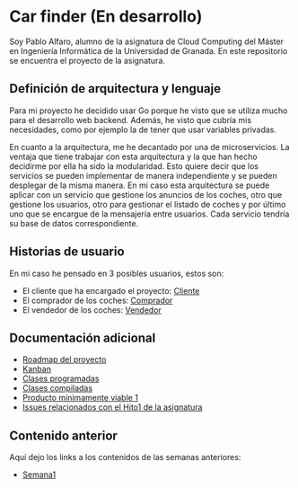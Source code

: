 # Car finder (En desarrollo)
Soy Pablo Alfaro, alumno de la asignatura de Cloud Computing del Máster en Ingeniería Informática de la Universidad de Granada. En este repositorio se encuentra el proyecto de la asignatura.


## Definición de arquitectura y lenguaje
Para mi proyecto he decidido usar Go porque he visto que se utiliza mucho para el desarrollo web backend. Además, he visto que cubría mis necesidades, como por ejemplo la de tener que usar variables privadas.

En cuanto a la arquitectura, me he decantado por una de microservicios. La ventaja que tiene trabajar con esta arquitectura y la que han hecho decidirme por ella ha sido la modularidad. Esto quiere decir que los servicios se pueden implementar de manera independiente y se pueden desplegar de la misma manera. En mi caso esta arquitectura se puede aplicar con un servicio que gestione los anuncios de los coches, otro que gestione los usuarios, otro para gestionar el listado de coches y por último uno que se encargue de la mensajería entre usuarios. Cada servicio tendría su base de datos correspondiente.

## Historias de usuario

En mi caso he pensado en 3 posibles usuarios, estos son:

- El cliente que ha encargado el proyecto: [Cliente](https://github.com/pabloalfaro/Car-finder/issues?q=is%3Aissue+is%3Aopen+label%3Acliente)
- El comprador de los coches: [Comprador](https://github.com/pabloalfaro/Car-finder/issues?q=is%3Aissue+is%3Aopen+label%3Acomprador)
- El vendedor de los coches: [Vendedor](https://github.com/pabloalfaro/Car-finder/issues?q=is%3Aissue+is%3Aopen+label%3Avendedor)


## Documentación adicional
- [Roadmap del proyecto](https://github.com/pabloalfaro/Car-finder/blob/main/roadmap.md)
- [Kanban](https://github.com/pabloalfaro/Car-finder/projects/1)
- [Clases programadas](https://github.com/pabloalfaro/Car-finder/tree/main/src/main)
- [Clases compiladas](https://github.com/pabloalfaro/Car-finder/blob/main/Documentaci%C3%B3n%20adicional/verificaci%C3%B3n%20del%20c%C3%B3digo.png)
- [Producto mínimamente viable 1](https://github.com/pabloalfaro/Car-finder/milestone/3)
- [Issues relacionados con el Hito1 de la asignatura](https://github.com/pabloalfaro/Car-finder/milestone/2)


## Contenido anterior
Aquí dejo los links a los contenidos de las semanas anteriores:

- [Semana1](https://github.com/pabloalfaro/Car-finder/blob/main/Semanas%20anteriores/tema1.md)
